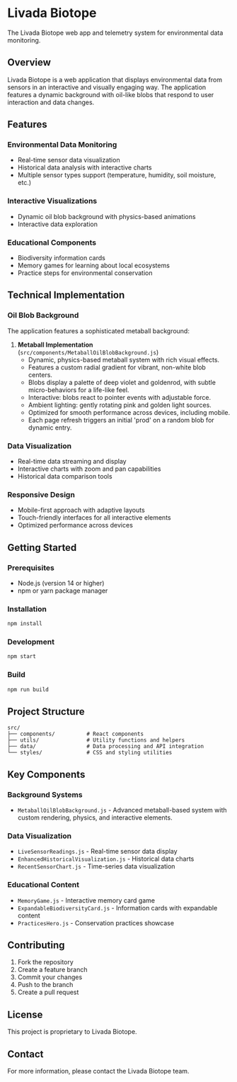 # Livada Biotope

The Livada Biotope web app and telemetry system for environmental data monitoring.

## Overview

Livada Biotope is a web application that displays environmental data from sensors in an interactive and visually engaging way. The application features a dynamic background with oil-like blobs that respond to user interaction and data changes.

## Features

### Environmental Data Monitoring
- Real-time sensor data visualization
- Historical data analysis with interactive charts
- Multiple sensor types support (temperature, humidity, soil moisture, etc.)

### Interactive Visualizations
- Dynamic oil blob background with physics-based animations
- Interactive data exploration

### Educational Components
- Biodiversity information cards
- Memory games for learning about local ecosystems
- Practice steps for environmental conservation

## Technical Implementation

### Oil Blob Background
The application features a sophisticated metaball background:

1. **Metaball Implementation** (`src/components/MetaballOilBlobBackground.js`)
   - Dynamic, physics-based metaball system with rich visual effects.
   - Features a custom radial gradient for vibrant, non-white blob centers.
   - Blobs display a palette of deep violet and goldenrod, with subtle micro-behaviors for a life-like feel.
   - Interactive: blobs react to pointer events with adjustable force.
   - Ambient lighting: gently rotating pink and golden light sources.
   - Optimized for smooth performance across devices, including mobile.
   - Each page refresh triggers an initial 'prod' on a random blob for dynamic entry.

### Data Visualization
- Real-time data streaming and display
- Interactive charts with zoom and pan capabilities
- Historical data comparison tools

### Responsive Design
- Mobile-first approach with adaptive layouts
- Touch-friendly interfaces for all interactive elements
- Optimized performance across devices

## Getting Started

### Prerequisites
- Node.js (version 14 or higher)
- npm or yarn package manager

### Installation
```bash
npm install
```

### Development
```bash
npm start
```

### Build
```bash
npm run build
```

## Project Structure

```
src/
├── components/          # React components
├── utils/               # Utility functions and helpers
├── data/                # Data processing and API integration
└── styles/              # CSS and styling utilities
```

## Key Components

### Background Systems
- `MetaballOilBlobBackground.js` - Advanced metaball-based system with custom rendering, physics, and interactive elements.

### Data Visualization
- `LiveSensorReadings.js` - Real-time sensor data display
- `EnhancedHistoricalVisualization.js` - Historical data charts
- `RecentSensorChart.js` - Time-series data visualization

### Educational Content
- `MemoryGame.js` - Interactive memory card game
- `ExpandableBiodiversityCard.js` - Information cards with expandable content
- `PracticesHero.js` - Conservation practices showcase

## Contributing

1. Fork the repository
2. Create a feature branch
3. Commit your changes
4. Push to the branch
5. Create a pull request

## License

This project is proprietary to Livada Biotope.

## Contact

For more information, please contact the Livada Biotope team.